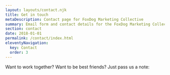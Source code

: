 ```yaml
---
layout: layouts/contact.njk
title: Get in touch
metaDescription: Contact page for FoxDog Marketing Collective
summary: Email form and contact details for the FoxDog Marketing Collective 
section: contact
date: 2018-01-01
permalink: /contact/index.html
eleventyNavigation:
  key: Contact
  order: 3
---
```

Want to work together? Want to be best friends? Just pass us a note:
